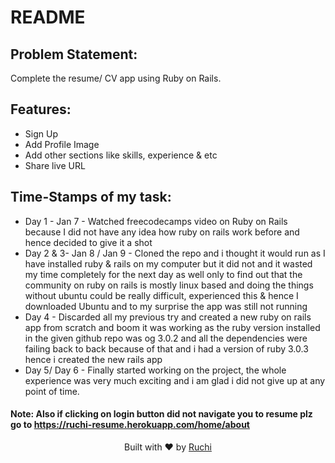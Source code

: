 # README

## Problem Statement: 

Complete the resume/ CV app using Ruby on Rails.

## Features:

- Sign Up
- Add Profile Image
- Add other sections like skills, experience & etc
- Share live URL 

## Time-Stamps of my task:

- Day 1 - Jan 7 - Watched freecodecamps video on Ruby on Rails because I did not have any idea how ruby on rails work before and hence decided to give it a shot 
- Day 2 & 3- Jan 8 / Jan 9 - Cloned the repo and i thought it would run as I have installed ruby & rails on my computer but it did not and it wasted my time completely for the next day as well only to find out that the community on ruby on rails is mostly linux based and doing the things without ubuntu could be really difficult, experienced this & hence I downloaded Ubuntu and to my surprise the app was still not running 
- Day 4 - Discarded all my previous try and created a new ruby on rails app from scratch and boom it was working as the ruby version installed in the given github repo was og 3.0.2 and all the dependencies were failing back to back because of that and i had a version of ruby 3.0.3 hence i created the new rails app
- Day 5/ Day 6 - Finally started working on the project, the whole experience was very much exciting and i am glad i did not give up at any point of time. 


#### Note: Also if clicking on login button did not navigate you to resume plz go to https://ruchi-resume.herokuapp.com/home/about


<p align="center">
Built with ❤️ by <a href="https://github.com/Ruchip16" target="blank">Ruchi</a>

